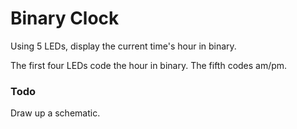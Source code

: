 Binary Clock
============

Using 5 LEDs, display the current time's hour in binary.

The first four LEDs code the hour in binary. The fifth codes am/pm.

### Todo
Draw up a schematic.
